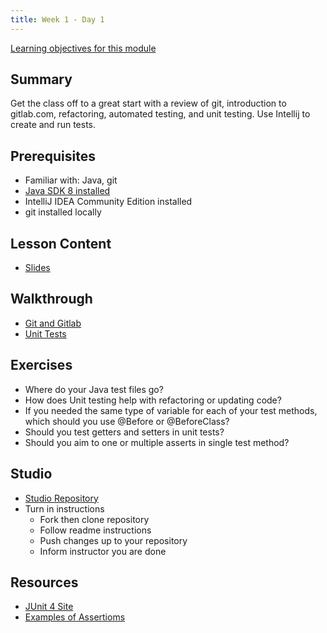 ```yaml
---
title: Week 1 - Day 1
---
```


[Learning objectives for this module](../../objectives/#day1)

## Summary
Get the class off to a great start with a review of git, introduction to gitlab.com, refactoring, automated testing, and unit testing. Use Intellij to create and run tests.

## Prerequisites
- Familiar with: Java, git
- [Java SDK 8 installed](http://www.oracle.com/technetwork/java/javase/downloads/jdk8-downloads-2133151.html)
- IntelliJ IDEA Community Edition installed
- git installed locally

## Lesson Content
- [Slides](https://education.launchcode.org/gis-devops-slides/week1/day1.html#1)

## Walkthrough
- [Git and Gitlab](https://education.launchcode.org/gis-devops/walkthroughs/gitlab)
- [Unit Tests](https://education.launchcode.org/gis-devops/walkthroughs/unit-tests)

## Exercises
- Where do your Java test files go?
- How does Unit testing help with refactoring or updating code?
- If you needed the same type of variable for each of your test methods, which should you use @Before or @BeforeClass?
- Should you test getters and setters in unit tests?
- Should you aim to one or multiple asserts in single test method?

## Studio
- [Studio Repository](https://gitlab.com/LaunchCodeTraining/junit-studio)
- Turn in instructions
  - Fork then clone repository
  - Follow readme instructions
  - Push changes up to your repository
  - Inform instructor you are done

## Resources
- [JUnit 4 Site](http://junit.org/junit4/)
- [Examples of Assertioms](https://github.com/junit-team/junit4/wiki/Assertions)
